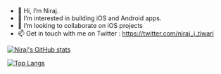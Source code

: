 - 👋 Hi, I’m Niraj.
- 👀 I’m interested in building iOS and Android apps.
- 💞️ I’m looking to collaborate on iOS projects
- 📫 Get in touch with me on Twitter : https://twitter.com/niraj_j_tiwari

[![Niraj's GitHub stats](https://github-readme-stats.vercel.app/api?username=tniraj7&theme=dark&show_icons=true)](https://github.com/tniraj7/github-readme-stats)

[![Top Langs](https://github-readme-stats.vercel.app/api/top-langs/?username=tniraj7&theme=dark&show_icons=true&layout=compact)](https://github.com/tniraj7/github-readme-stats)

<!---
tniraj7/tniraj7 is a ✨ special ✨ repository because its `README.md` (this file) appears on your GitHub profile.
You can click the Preview link to take a look at your changes.
--->
